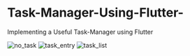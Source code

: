 # Task-Manager-Using-Flutter-
Implementing a Useful Task-Manager using Flutter 

![no_task](https://user-images.githubusercontent.com/54267475/90952385-c331f780-e480-11ea-9d33-fef8e66d549b.JPG)
![task_entry](https://user-images.githubusercontent.com/54267475/90952380-bf9e7080-e480-11ea-8fa5-dd785285ea6c.JPG)
![task_list](https://user-images.githubusercontent.com/54267475/90952382-c0cf9d80-e480-11ea-8269-f37556f60f4b.JPG)


